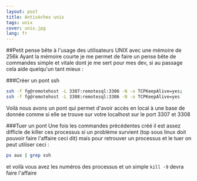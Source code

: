 ```yaml
---
layout: post
title: Antisèches unix
tags: unix
cover: unix.jpg
lang: fr
---
```

##Petit pense bête à l'usage des utilisateurs UNIX avec une mémoire de 256k
Ayant la mémoire courte je me permet de faire un pense bête de commandes simple et vitale dont je me sert pour mes dev, si au passage cela aide quelqu'un tant mieux :

###Créer un pont ssh 

```bash
ssh -f fg@remotehost -L 3307:remotesql:3306 -N -o TCPKeepAlive=yes;
ssh -f fg@remotehost -L 3308:remotesql:3306 -N -o TCPKeepAlive=yes
```
Voilà nous avons un pont qui permet d'avoir accès en local à une base de donnée comme si elle se trouve sur votre localhost sur le port 3307 et 3308

###Tuer un pont 
Une fois les commandes précédentes créé il est assez difficle de killer ces processus si un problème survient (top sous linux doit pouvoir faire l'affaire ceci dit) mais pour retrouver un processus et le tuer on peut utiliser ceci :

```bash
ps aux | grep ssh
```

et voilà vous avez les numéros des processus et un simple `kill -9` devra faire l'affaire
